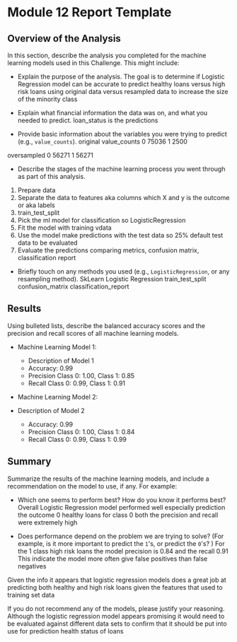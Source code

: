 # Module 12 Report Template

## Overview of the Analysis

In this section, describe the analysis you completed for the machine learning models used in this Challenge. This might include:

* Explain the purpose of the analysis.
The goal is to determine if Logistic Regression model can be accurate to predict healthy loans versus high risk loans using original data versus resampled data to increase the size of the  minority class

* Explain what financial information the data was on, and what you needed to predict.
loan_status is the predictions

* Provide basic information about the variables you were trying to predict (e.g., `value_counts`).
original
value_counts
0    75036
1     2500

oversampled
0    56271
1    56271

* Describe the stages of the machine learning process you went through as part of this analysis.
1. Prepare data
2. Separate the data to features aka columns which X and y is the outcome or aka labels
3. train_test_split
4. Pick the ml model for classification so LogisticRegression
5. Fit the model with training vdata
6. Use the model make predictions with the test data so 25% default test data to be evaluated
7. Evaluate the predictions comparing metrics, confusion matrix, classification report


* Briefly touch on any methods you used (e.g., `LogisticRegression`, or any resampling method).
SkLearn Logistic Regression
train_test_split
confusion_matrix
classification_report


## Results

Using bulleted lists, describe the balanced accuracy scores and the precision and recall scores of all machine learning models.

* Machine Learning Model 1:
  * Description of Model 1 
  * Accuracy: 0.99
  * Precision Class 0: 1.00, Class 1: 0.85
  * Recall Class 0: 0.99, Class 1: 0.91



* Machine Learning Model 2:
* Description of Model 2 
  * Accuracy: 0.99
  * Precision Class 0: 1.00, Class 1: 0.84
  * Recall Class 0: 0.99, Class 1: 0.99

  

## Summary

Summarize the results of the machine learning models, and include a recommendation on the model to use, if any. For example:
* Which one seems to perform best? How do you know it performs best?
Overall Logistic Regression model performed well especially prediction the outcome 0 healthy loans for class 0 both the precision  and recall were extremely high

* Does performance depend on the problem we are trying to solve? (For example, is it more important to predict the `1`'s, or predict the `0`'s? )
For the 1 class high risk loans the model precision is 0.84 and the recall 0.91 This indicate the model more often give false positives than false negatives

Given the info it appears that logistic regression models does a great job at predicting both healthy and high risk loans given the features that used to training set data



If you do not recommend any of the models, please justify your reasoning.
Although the logistic regression model appears promising it would need to be evaluated against different data sets to confirm that it should be put into use for prediction health status of loans
